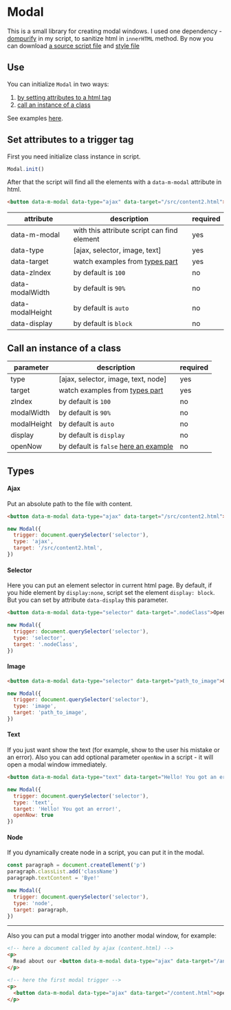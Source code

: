 # Modal

This is a small library for creating modal windows.
I used one dependency - [dompurify](https://github.com/cure53/DOMPurify) in my script, to sanitize html in `innerHTML` method.
By now you can download <a download href='docs/js/Modal.min.js'>a source script file</a> and <a download href='docs/css/style.css'>style file</a>

## Use
You can initialize `Modal` in two ways: 
1) [by setting attributes to a html tag](#set-attributes-to-a-trigger-tag)
2) [call an instance of a class](#call-an-instance-of-a-class)

See examples [here](https://hi-pyncho.github.io/Modal.js/).

## Set attributes to a trigger tag
First you need initialize class instance in script.
```js
Modal.init()
```
After that the script will find all the elements with a `data-m-modal` attribute in html.
```html
<button data-m-modal data-type="ajax" data-target="/src/content2.html">Open modal</button>
```
|attribute|description|required|
|---|---|---|
| data-m-modal | with this attribute script can find element | yes |
| data-type | [ajax, selector, image, text] | yes |
| data-target | watch examples from [types part](#types) | yes |
| data-zIndex | by default is `100` | no |
| data-modalWidth | by default is `90%` | no |
| data-modalHeight | by default is `auto` | no |
| data-display | by default is `block` | no |


## Call an instance of a class
|parameter|description|required|
|---|---|---|
| type | [ajax, selector, image, text, node] | yes |
| target | watch examples from [types part](#types) | yes |
| zIndex | by default is `100` | no |
| modalWidth | by default is `90%` | no |
| modalHeight | by default is `auto` | no |
| display | by default is `display` | no |
| openNow | by default is `false` [here an example](#text) | no |

## Types

#### Ajax
Put an absolute path to the file with content.
```html
<button data-m-modal data-type="ajax" data-target="/src/content2.html">Open modal</button>
```
```js
new Modal({
  trigger: document.querySelector('selector'),
  type: 'ajax',
  target: '/src/content2.html',
})
```
#### Selector
Here you can put an element selector in current html page.
By default, if you hide element by `display:none`, script set the element `display: block`. But you can set by attribute `data-display` this parameter.
```html
<button data-m-modal data-type="selector" data-target=".nodeClass">Open modal</button>
```
```js
new Modal({
  trigger: document.querySelector('selector'),
  type: 'selector',
  target: '.nodeClass',
})
```
#### Image
```html
<button data-m-modal data-type="selector" data-target="path_to_image">Open modal</button>
```
```js
new Modal({
  trigger: document.querySelector('selector'),
  type: 'image',
  target: 'path_to_image',
})
```
#### Text
If you just want show the text (for example, show to the user his mistake or an error).
Also you can add optional parameter `openNow` in a script - it will open a modal window immediately.
```html
<button data-m-modal data-type="text" data-target="Hello! You got an error!">Open modal</button>
```
```js
new Modal({
  trigger: document.querySelector('selector'),
  type: 'text',
  target: 'Hello! You got an error!',
  openNow: true
})
```
#### Node
If you dynamically create node in a script, you can put it in the modal.
```js
const paragraph = document.createElement('p')
paragraph.classList.add('className')
paragraph.textContent = 'Bye!'

new Modal({
  trigger: document.querySelector('selector'),
  type: 'node',
  target: paragraph,
})
```
---
Also you can put a modal trigger into another modal window, for example:
```html
<!-- here a document called by ajax (content.html) -->
<p>
  Read about our <button data-m-modal data-type="ajax" data-target="/another.html">benefits!</button>
</p>

<!-- here the first modal trigger -->
<p>
  <button data-m-modal data-type="ajax" data-target="/content.html">open it!</button>
</p>

```
